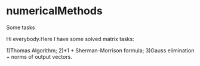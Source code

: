 # numericalMethods
Some tasks

Hi everybody.Here I have some solved matrix tasks:

1)Thomas Algorithm;
2)*1 + Sherman-Morrison formula;
3)Gauss elimination + norms of output vectors.

